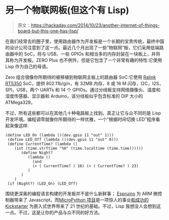 # 另一个物联网板(但这个有 Lisp)

> 原文：<https://hackaday.com/2014/10/23/another-internet-of-things-board-but-this-one-has-lisp/>

在我们经常去的圈子里，使用路由器作为开发板是一个长期的宝贵传统，最终中国的设计公司注意到了这一点。最近几个月出现了一些“物联网”板，它们采用低端路由器中的 SoC，将与 USB、一些 GPIOs 和相当多的内存封装在一块板上，并将其称为开发板。ZERO Plus 也不例外，但是它包含了一个非常有趣的特性:它使用 Lisp 作为自己的母语。

Zero 组合很像你所期待的被移植到物联网主板上的路由器 SoC:它使用 [Ralink RT5350](https://wikidevi.com/wiki/Ralink_RT5350) SoC，提供 802.11b/g/n，有 32MB 内存，8 或 16 M 闪存，I2C，I2S，SPI，USB，两个 UARTs 和 14 个 GPIOs。通过分线板支持网络摄像头、温度和湿度传感器、显示器和 Arduino，该分线板似乎包含标准的 DIP 大小的 ATMega328，

不过，所有这些都可以在其他几十种电路板上找到。真正让它与众不同的是 Lisp 开发环境。编程调零就像你所期待的一样优雅，一个“根据时间切换 LED”程序看起来像这样:

```
(define LED_On (lambda ()(dev.gpio 11 "out" 1)))
 (define LED_Off (lambda ()(dev.gpio 11 "out" 0)))
 (define CurrentTime? (lambda ()
    (int (time.strftime "%H" (time.localtime (time.time))))))
       (define Night?
          (lambda ()
            (and
            (> ( CurrentTime? ) 16) (< ( CurrentTime? ) 23)
          )
       )
    )
 (if (Night?) (LED_On) (LED_Off)

```

围绕更深奥的编程语言构建的开发板并不是什么新鲜事； [Espruino](http://www.espruino.com/) 为 ARM 微控制器带来了 Javascript，而[MicroPython 项目](http://hackaday.com/2013/11/27/interview-with-damien-george-creator-of-the-micro-python-project/)是一项惊人的事业[和成功的 Kickstarter](https://www.kickstarter.com/projects/214379695/micro-python-python-for-microcontrollers) 为嵌入式世界带来了 21 世纪的基础。不过，Lisp 我想没人会想到这一点。不过，这是让你的产品与众不同的好方法。